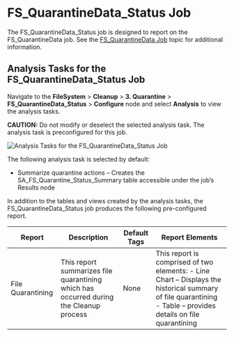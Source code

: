 # FS_QuarantineData_Status Job

The FS_QuarantineData_Status job is designed to report on the FS_QuarantineData job. See the
[FS_QuarantineData Job](/docs/accessanalyzer/12.0/solutions/filesystem/cleanup/quarantine/fs_quarantinedata.md) topic for additional information.

## Analysis Tasks for the FS_QuarantineData_Status Job

Navigate to the **FileSystem** > **Cleanup** > **3. Quarantine** > **FS_QuarantineData_Status** >
**Configure** node and select **Analysis** to view the analysis tasks.

**CAUTION:** Do not modify or deselect the selected analysis task. The analysis task is
preconfigured for this job.

![Analysis Tasks for the FS_QuarantineData_Status Job](/img/product_docs/accessanalyzer/solutions/filesystem/cleanup/quarantine/quarantinedatastatusanalysis.webp)

The following analysis task is selected by default:

- Summarize quarantine actions – Creates the SA_FS_Quarantine_Status_Summary table accessible under
  the job’s Results node

In addition to the tables and views created by the analysis tasks, the FS_QuarantineData_Status job
produces the following pre-configured report.

| Report            | Description                                                                            | Default Tags | Report Elements                                                                                                                                               |
| ----------------- | -------------------------------------------------------------------------------------- | ------------ | ------------------------------------------------------------------------------------------------------------------------------------------------------------- |
| File Quarantining | This report summarizes file quarantining which has occurred during the Cleanup process | None         | This report is comprised of two elements: - Line Chart – Displays the historical summary of file quarantining - Table – provides details on file quarantining |
